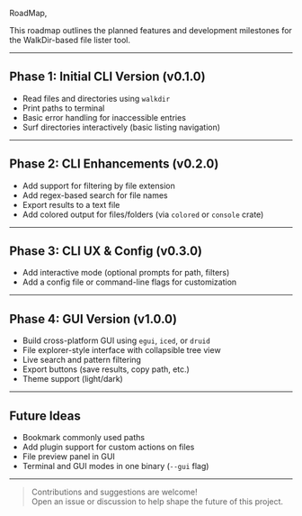RoadMap,

This roadmap outlines the planned features and development milestones for the WalkDir-based file lister tool.

---

## Phase 1: Initial CLI Version (v0.1.0)
- Read files and directories using `walkdir`  
- Print paths to terminal  
- Basic error handling for inaccessible entries  
- Surf directories interactively (basic listing navigation)

---

## Phase 2: CLI Enhancements (v0.2.0)
- Add support for filtering by file extension  
- Add regex-based search for file names  
- Export results to a text file  
- Add colored output for files/folders (via `colored` or `console` crate)

---

## Phase 3: CLI UX & Config (v0.3.0)
- Add interactive mode (optional prompts for path, filters)  
- Add a config file or command-line flags for customization  

---

## Phase 4: GUI Version (v1.0.0)
- Build cross-platform GUI using `egui`, `iced`, or `druid`  
- File explorer-style interface with collapsible tree view  
- Live search and pattern filtering  
- Export buttons (save results, copy path, etc.)  
- Theme support (light/dark)

---

## Future Ideas
- Bookmark commonly used paths  
- Add plugin support for custom actions on files  
- File preview panel in GUI  
- Terminal and GUI modes in one binary (`--gui` flag)

---

> Contributions and suggestions are welcome!  
> Open an issue or discussion to help shape the future of this project.
